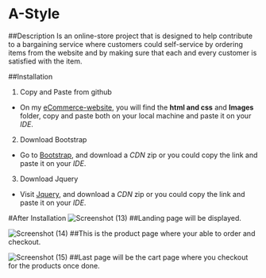 # A-Style 
##Description
Is an online-store project that is designed to help contribute to a bargaining service where customers could self-service by ordering items from the website and by making sure that each and every customer is satisfied with the item. 

##Installation
1. Copy and Paste from github
 * On my [eCommerce-website](https://www.github.com/G1F7/eCommerce-website), you will find the **html and css** and **Images** folder, copy and paste both on      your local machine and paste it on your *IDE*.

2. Download Bootstrap
 * Go to [Bootstrap](https://www.bootstrap.com), and download a *CDN* zip or you could copy the link and paste it on your *IDE*.
 
3. Download Jquery
 * Visit [Jquery](https://www.jquery.com), and download a *CDN* zip or you could copy the link and paste it on your *IDE*. 
 
#After Installation
![Screenshot (13)](https://user-images.githubusercontent.com/56926136/184540888-2878c98b-8e3a-45b7-88d1-c27acb1da315.png)
##Landing page will be displayed.

![Screenshot (14)](https://user-images.githubusercontent.com/56926136/184540967-69e558a2-bc2e-481c-a1ca-add36fa4c0c8.png)
##This is the product page where your able to order and checkout. 

![Screenshot (15)](https://user-images.githubusercontent.com/56926136/184541344-d5a425bb-6115-4b26-bac1-f4898d2865cf.png)
##Last page will be the cart page where you checkout for the products once done.
